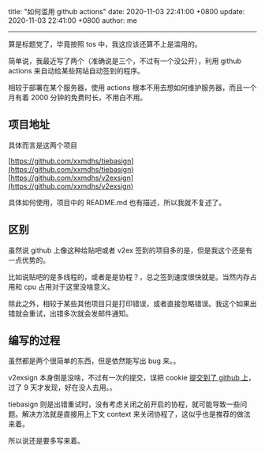 title: "如何滥用 github actions"
date: 2020-11-03 22:41:00 +0800
update: 2020-11-03 22:41:00 +0800
author: me

---

算是标题党了，毕竟按照 tos 中，我这应该还算不上是滥用的。

简单说，我最近写了两个（准确说是三个，不过有一个没公开），利用 github actions 来自动给某些网站自动签到的程序。

相较于部署在某个服务器，使用 actions 根本不用去想如何维护服务器，而且一个月有着 2000 分钟的免费时长，不用白不用。

## 项目地址
具体而言是这两个项目

[https://github.com/xxmdhs/tiebasign](https://github.com/xxmdhs/tiebasign) [https://github.com/xxmdhs/v2exsign](https://github.com/xxmdhs/v2exsign)

具体如何使用，项目中的 README.md 也有描述，所以我就不复述了。

## 区别
虽然说 github 上像这种给贴吧或者 v2ex 签到的项目多的是，但是我这个还是有一点优势的。

比如说贴吧的是多线程的，或者是是协程？，总之签到速度很快就是。当然内存占用和 cpu 占用对于这里没啥意义。

除此之外，相较于某些其他项目只是打印错误，或者直接忽略错误。我这个如果出错就会重试，出错多次就会发邮件通知。

## 编写的过程
虽然都是两个很简单的东西，但是依然能写出 bug 来。。

v2exsign 本身倒是没啥，不过有一次的提交，误把 cookie [提交到了 github 上](https://github.com/xxmdhs/v2exsign/commit/5e0c71a96c45f0fe98f1bebe8a44912577a66d5a#diff-2873f79a86c0d8b3335cd7731b0ecf7dd4301eb19a82ef7a1cba7589b5252261R100)，过了 9 天才发现，好在没人去用。。

tiebasign 则是出错重试时，没有考虑关闭之前开启的协程，就可能导致一些问题。解决方法就是直接用上下文 context 来关闭协程了，这似乎也是推荐的做法来着。

所以说还是要多写来着。